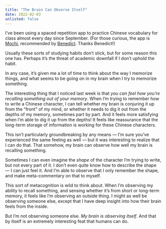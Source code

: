 ```yaml
---
title: "The Brain Can Observe Itself"
date: 2022-02-03
unlisted: false
---
```


I’ve been using a spaced repetition app to practice Chinese vocabulary for class almost every day since September. (For those curious, the app is [Mochi](https://mochi.cards), recommended by [Benedict](https://twitter.com/benedictfritz/status/1439646101175472128). Thanks Benedict!)

Usually these sorts of studying habits don’t stick, but for some reason this one has. Perhaps it’s the threat of academic downfall if I don’t uphold the habit.

In any case, it’s given me a lot of time to think about the way I memorize things, and what seems to be going on in my brain when I try to memorize something.

The interesting thing that I noticed last week is that _you can feel how you’re recalling something out of your memory_. When I’m trying to remember how to write a Chinese character, I can tell whether my brain is conjuring it up from the “front” of my mind, or whether it needs to dig it out from the depths of my memory, sometimes part by part. And it feels more satisfying when I’m able to dig it up from the depths! It feels like reassurance that the long-term storage of information is working for these Chinese characters.

This isn’t particularly groundbreaking by any means — I’m sure you’ve experienced the same feeling as well — but it was interesting to realize that I can do that. That somehow, my brain can observe how well my brain is recalling something.

Sometimes I can even imagine the _shape_ of the character I’m trying to write, but not every part of it. I don’t even quite know how to describe the shape — I can just feel it. And I’m able to observe that I only remember the shape, and make meta-commentary on that to myself.

This sort of metacognition is wild to think about. When I’m observing my ability to recall something, and sensing whether it’s from short or long-term memory, it feels like I’m observing an outside thing. I might as well be observing someone else, except that I have deep insight into how their brain feels from the inside.

But I’m not observing someone else. _My brain is observing itself_. And that by itself is an extremely interesting feat that humans can do.
